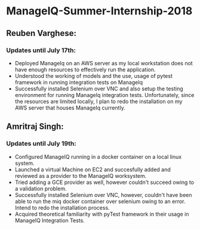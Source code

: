 # ManageIQ-Summer-Internship-2018

## Reuben Varghese:
### Updates until July 17th:

* Deployed ManageIq on an AWS server as my local workstation does not have enough
resources to effectively run the application.
* Understood the working of models and the use, usage of pytest framework in
running integration tests on ManageIq
* Successfully installed Selenium over VNC and also setup the testing environment
for running ManageIq integration tests. Unfortunately, since the resources are
limited locally, I plan to redo the installation on my AWS server that houses
ManageIq currently.

## Amritraj Singh:
### Updates until July 19th:
* Configured ManageIQ running in a docker container on a local linux system.
* Launched a virtual Machine on EC2 and succesfully added and reviewed as a provider to the ManageIQ worksystem.
* Tried adding a GCE provider as well, however couldn't succeed owing to a validation problem.
* Successfully installed Selenium over VNC, however, couldn't have been able to run the miq docker container over selenium owing to an error. Intend to redo the installation process.
* Acquired theoretical familiarity with pyTest framework in their usage in ManageIQ Integration Tests.
